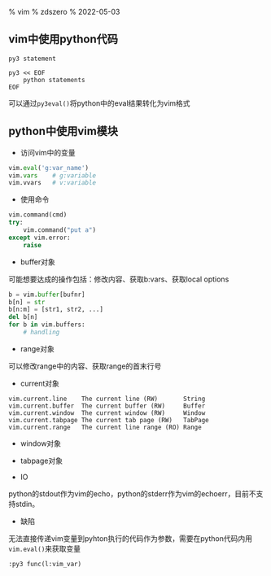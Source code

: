 % vim
% zdszero
% 2022-05-03

## vim中使用python代码

```
py3 statement

py3 << EOF
    python statements
EOF
```

可以通过`py3eval()`将python中的eval结果转化为vim格式

## python中使用vim模块

* 访问vim中的变量
```python
vim.eval('g:var_name')
vim.vars    # g:variable
vim.vvars   # v:variable
```

* 使用命令

```python
vim.command(cmd)
try:
    vim.command("put a")
except vim.error:
    raise
```

* buffer对象

可能想要达成的操作包括：修改内容、获取b:vars、获取local options

```python
b = vim.buffer[bufnr]
b[n] = str
b[n:m] = [str1, str2, ...]
del b[n]
for b in vim.buffers:
    # handling
```

* range对象

可以修改range中的内容、获取range的首末行号

* current对象

```
vim.current.line	The current line (RW)		String
vim.current.buffer	The current buffer (RW)		Buffer
vim.current.window	The current window (RW)		Window
vim.current.tabpage	The current tab page (RW)	TabPage
vim.current.range	The current line range (RO)	Range
```

* window对象
* tabpage对象

* IO

python的stdout作为vim的echo，python的stderr作为vim的echoerr，目前不支持stdin。

* 缺陷

无法直接传递vim变量到pyhton执行的代码作为参数，需要在python代码内用`vim.eval()`来获取变量

`:py3 func(l:vim_var)`
